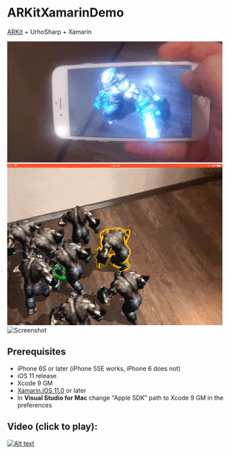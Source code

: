 # ARKitXamarinDemo
[ARKit](https://developer.apple.com/arkit/) + UrhoSharp + Xamarin

![Screenshot](Mutant.gif)
![Screenshot](Crowd.gif)
![Screenshot](Ruler.gif)

## Prerequisites
 * iPhone 6S or later (iPhone 5SE works, iPhone 6 does not)
 * iOS 11 release
 * Xcode 9 GM
 * [Xamarin.iOS 11.0](https://jenkins.mono-project.com/view/Xamarin.MaciOS/job/xamarin-macios-builds-xcode9/) or later
 * In **Visual Studio for Mac** change "Apple SDK" path to Xcode 9 GM in the preferences


## Video (click to play):

[![Alt text](https://img.youtube.com/vi/urplsujopvY/0.jpg)](https://www.youtube.com/watch?v=urplsujopvY)
